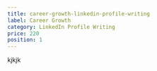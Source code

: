 ```yaml
---
title: career-growth-linkedin-profile-writing
label: Career Growth
category: LinkedIn Profile Writing
price: 220
position: 1
---
```

kjkjk
